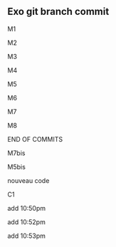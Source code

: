 ## Exo git branch commit

M1

M2

M3

M4

M5

M6

M7

M8

END OF COMMITS

M7bis

M5bis

nouveau code

C1

add 10:50pm

add 10:52pm

add 10:53pm